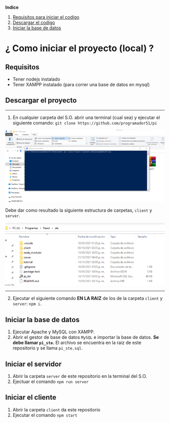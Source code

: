 **Indice**

1. [Requisitos para iniciar el codigo](#requirements)
2. [Descargar el codigo](#download)
3. [Iniciar la base de datos](#db)

# ¿ Como iniciar el proyecto (local) ?

<span id="requirements"></span>

## Requisitos

- Tener nodejs instalado
- Tener XAMPP instalado (para correr una base de datos en mysql)

<span id="download"></span>

## Descargar el proyecto

---

1. En cualquier carpeta del S.O. abrir una terminal (cual sea) y ejecutar el siguiente comando: `git clone https://github.com/programador51/pi`

![clone_code](./tutorial/1-git.png)

Debe dar como resultado la siguiente estructura de carpetas, `client` y `server`.

![folder](./tutorial/2-git.png)

---

2. Ejecutar el siguiente comando **EN LA RAIZ** de los de la carpeta `client` y `server`: `npm i`.

<span id="db"></span>

## Iniciar la base de datos

1. Ejecutar Apache y MySQL con XAMPP.
2. Abrir el gestor de base de datos `MySQL` e importar la base de datos. **Se debe llamar `pi_ste`.** El archivo se encuentra en la raiz de este repositorio y se llama `pi_ste.sql`.

## Iniciar el servidor

1. Abrir la carpeta `server` de este repositorio en la terminal del S.O.
2. Ejectuar el comando `npm run server`

## Iniciar el cliente

1. Abrir la carpeta `client` da este repositorio
2. Ejecutar el comando `npm start`
